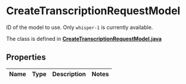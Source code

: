 

# CreateTranscriptionRequestModel

ID of the model to use. Only `whisper-1` is currently available. 

The class is defined in **[CreateTranscriptionRequestModel.java](../../src/main/java/org/openapitools/model/CreateTranscriptionRequestModel.java)**

## Properties

Name | Type | Description | Notes
------------ | ------------- | ------------- | -------------


